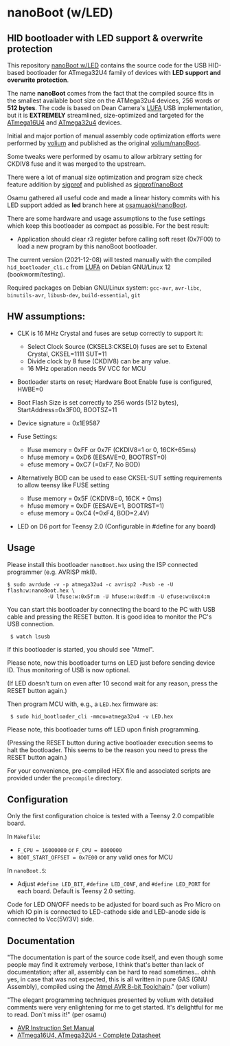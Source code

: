 # nanoBoot (w/LED)

## HID bootloader with LED support & overwrite protection

<!-- CI not yet used by osamu: [![Build Status](https://travis-ci.org/volium/nanoBoot.svg?branch=master)](https://travis-ci.org/volium/nanoBoot) -->

This repository [nanoBoot w/LED](https://github.com/osamuaoki/nanoBoot) contains the source code for the USB HID-based bootloader for ATmega32U4 family of devices with **LED support and overwrite protection**.

The name **nanoBoot** comes from the fact that the compiled source fits in the smallest available boot size  on the ATMega32u4 devices, 256 words or **512 bytes**. The code is based on Dean Camera's [LUFA](https://github.com/abcminiuser/lufa) USB implementation, but it is **EXTREMELY** streamlined, size-optimized and targeted for the [ATmega16U4](http://www.atmel.com/devices/atmega16u4.aspx) and [ATmega32u4](http://www.atmel.com/devices/atmega32u4.aspx) devices.

Initial and major portion of manual assembly code optimization efforts were performed by [volium](https://github.com/volium) and published as the original [volium/nanoBoot](https://github.com/volium/nanoBoot).

Some tweaks were performed by osamu to allow arbitrary setting for CKDIV8 fuse and it was merged to the upstream.

There were a lot of manual size optimization and program size check feature addition by [sigprof](https://github.com/sigprof) and published as [sigprof/nanoBoot](https://github.com/sigprof/nanoBoot)

Osamu gathered all useful code and made a linear history commits with his LED support added as **led** branch here at [osamuaoki/nanoBoot](https://github.com/osamuaoki/nanoBoot).

There are some hardware and usage assumptions to the fuse settings which keep this bootloader as compact as possible.  For the best result:

 * Application should clear r3 register before calling soft reset (0x7F00) to load a new program by this nanoBoot bootloader.

The current version (2021-12-08) will tested manually with the compiled `hid_bootloader_cli.c` from [LUFA](https://github.com/abcminiuser/lufa) on Debian GNU/Linux 12 (bookworm/testing).

Required packages on Debian GNU/Linux system: `gcc-avr`, `avr-libc`, `binutils-avr`, `libusb-dev`, `build-essential`, `git`

## HW assumptions:

* CLK is 16 MHz Crystal and fuses are setup correctly to support it:
    * Select Clock Source (CKSEL3:CKSEL0) fuses are set to Extenal Crystal, CKSEL=1111 SUT=11
    * Divide clock by 8 fuse (CKDIV8) can be any value.
    * 16 MHz operation needs 5V VCC for MCU
* Bootloader starts on reset; Hardware Boot Enable fuse is configured, HWBE=0
* Boot Flash Size is set correctly to 256 words (512 bytes), StartAddress=0x3F00, BOOTSZ=11
* Device signature = 0x1E9587

* Fuse Settings:
    * lfuse memory = 0xFF or 0x7F (CKDIV8=1 or 0, 16CK+65ms)
    * hfuse memory = 0xD6 (EESAVE=0, BOOTRST=0)
    * efuse memory = 0xC7 (=0xF7, No BOD)

* Alternatively BOD can be used to ease CKSEL-SUT setting requirements to
  allow teensy like FUSE setting
    * lfuse memory = 0x5F (CKDIV8=0, 16CK + 0ms)
    * hfuse memory = 0xDF (EESAVE=1, BOOTRST=1)
    * efuse memory = 0xC4 (=0xF4, BOD=2.4V)

* LED on D6 port for Teensy 2.0 (Configurable in #define for any board)

## Usage

Please install this bootloader `nanoBoot.hex` using the ISP connected programmer (e.g. AVRISP mkII).

```
$ sudo avrdude -v -p atmega32u4 -c avrisp2 -Pusb -e -U flash:w:nanoBoot.hex \
             -U lfuse:w:0x5f:m -U hfuse:w:0xdf:m -U efuse:w:0xc4:m
```

You can start this bootloader by connecting the board to the PC with USB cable and pressing the RESET button.  It is good idea to monitor the PC's USB connection.

```
 $ watch lsusb
```

If this bootloader is started, you should see "Atmel".

Please note, now this bootloader turns on LED just before sending device ID.  Thus monitoring of USB is now optional.

(If LED doesn't turn on even after 10 second wait for any reason, press the RESET button again.)

Then program MCU with, e.g., a `LED.hex` firmware as:

```
 $ sudo hid_bootloader_cli -mmcu=atmega32u4 -v LED.hex
```
Please note, this bootloader turns off LED upon finish programming.

(Pressing the RESET button during active bootloader execution seems to halt the bootloader.  This seems to be the reason you need to press the RESET button again.)

For your convenience, pre-compiled HEX file and associated scripts are provided under the `precompile` directory.

## Configuration

Only the first configuration choice is tested with a Teensy 2.0 compatible board.

In `Makefile`:

* `F_CPU = 16000000` or `F_CPU = 8000000`
* `BOOT_START_OFFSET = 0x7E00` or any valid ones for MCU

In `nanoBoot.S`:

* Adjust `#define LED_BIT`, `#define LED_CONF`, and `#define LED_PORT` for each board.  Default is Teensy 2.0 setting.

Code for LED ON/OFF needs to be adjusted for board such as Pro Micro on which IO pin is connected to LED-cathode side and LED-anode side is connected to Vcc(5V/3V) side.

## Documentation

"The documentation is part of the source code itself, and even though some people may find it extremely verbose, I think that's better than lack of documentation; after all, assembly can be hard to read sometimes... ohhh yes, in case that was not expected, this is all written in pure GAS (GNU Assembly), compiled using the [Atmel AVR 8-bit Toolchain](http://www.atmel.com/tools/atmelavrtoolchainforwindows.aspx)." (per volium)

"The elegant programming techniques presented by volium with detailed comments were very enlightening for me to get started. It's delightful for me to read.  Don't miss it!"  (per osamu)

 * [AVR Instruction Set Manual](http://ww1.microchip.com/downloads/en/devicedoc/atmel-0856-avr-instruction-set-manual.pdf)
 * [ATmega16U4, ATmega32U4 - Complete Datasheet](http://ww1.microchip.com/downloads/en/devicedoc/atmel-7766-8-bit-avr-atmega16u4-32u4_datasheet.pdf)
